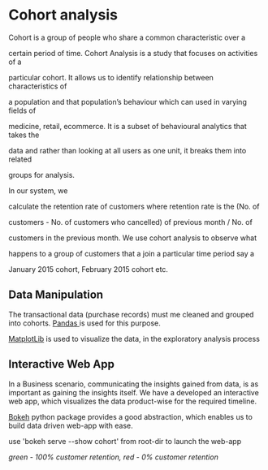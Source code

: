 <h1>Cohort analysis </h1>

<p> Cohort is a group of people who share a common characteristic over a

certain period of time. Cohort Analysis is a study that focuses on activities of a

particular cohort. It allows us to identify relationship between characteristics of

a population and that population’s behaviour which can used in varying fields of

medicine, retail, ecommerce. It is a subset of behavioural analytics that takes the

data and rather than looking at all users as one unit, it breaks them into related

groups for analysis. </p>

<p> In our system, we

calculate the retention rate of customers where retention rate is the (No. of

customers - No. of customers who cancelled) of previous month / No. of

customers in the previous month. We use cohort analysis to observe what

happens to a group of customers that a join a particular time period say a

January 2015 cohort, February 2015 cohort etc. </p>

<h2>Data Manipulation </h2>

<p> The transactional data (purchase records) must me cleaned and grouped into cohorts. <a href="http://pandas.pydata.org/">Pandas </a> is used for this purpose.
<p><a href="http://matplotlib.org/">MatplotLib</a> is used to visualize the data, in the exploratory analysis process </p>

<h2>Interactive Web App </h2>
<p> In a Business scenario, communicating the insights gained from data, is as important as gaining the insights itself. We have a developed an interactive web app, which visualizes the data product-wise for the required timeline. </p>

<p><a href="http://bokeh.pydata.org/en/latest/">Bokeh</a> python package provides a good abstraction, which enables us to build data driven web-app with ease.

use 'bokeh serve --show cohort' from root-dir to launch the web-app

<p><i> green - 100% customer retention, red - 0% customer retention </i></p>